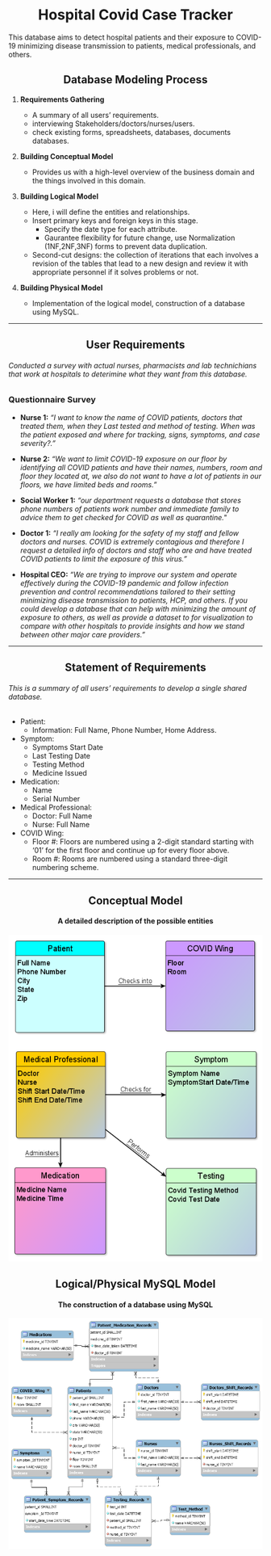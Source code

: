 # <div align="center">  Hospital Covid Case Tracker </div>
This database aims to detect hospital patients and their exposure to COVID-19 minimizing disease transmission to patients, medical professionals, and others.
##	<div align="center"> Database Modeling Process </div> 	 ##
1.	**Requirements Gathering**
	*	A summary of all users’ requirements.
	*	interviewing Stakeholders/doctors/nurses/users.
	*	check existing forms, spreadsheets, databases, documents databases.

2.	**Building Conceptual Model**
  	*	Provides us with a high-level overview of the business domain and the things involved in this domain.
3.	**Building Logical Model**
	*	Here, i will define the entities and relationships.
	*	Insert primary keys and foreign keys in this stage.
     	*	Specify the date type for each attribute.
     	*	Gaurantee flexibility for future change, use Normalization (1NF,2NF,3NF) forms to prevent data duplication.
	*	Second-cut designs: the collection of iterations that each involves a revision of the tables that lead to a new design and review it with appropriate personnel if it solves problems or not.
4.	**Building Physical Model**
  	*	Implementation of the logical model, construction of a database using MySQL.
-----------------------------------------------------------------------------------	
##  <div align="center"> User Requirements </div> 
######	Conducted a survey with actual nurses, pharmacists and lab technichians that work at hospitals to deterimine what they want from this database.  
### Questionnaire Survey
*	**Nurse 1:** *“I want to know the name of COVID patients, doctors that treated them, when they Last tested and method of testing. When was the patient exposed and where for tracking, signs, symptoms, and case severity?.”*

* 	**Nurse 2:** *“We want to limit COVID-19 exposure on our floor by identifying all COVID patients and have their names, numbers, room and floor they located at, we also do not want to have a lot of patients in our floors, we have limited beds and rooms.”*

* 	**Social Worker 1:** *“our department requests a database that stores phone numbers of patients work number and immediate family to advice them to get checked for COVID as well as quarantine."*

* 	**Doctor 1:** *“I really am looking for the safety of my staff and fellow doctors and nurses. COVID is extremely contagious and therefore I request a detailed info of doctors and staff who are and have treated COVID patients to limit the exposure of this virus.”*

* 	**Hospital CEO:** *“We are trying to improve our system and operate effectively during the COVID-19 pandemic and follow infection prevention and control recommendations tailored to their setting minimizing disease transmission to patients, HCP, and others. If you could develop a database that can help with minimizing the amount of exposure to others, as well as provide a dataset to for visualization to compare with other hospitals to provide insights and how we stand between other major care providers.”*

-----------------------------------------------------------------------------------	
##  <div align="center">  Statement of Requirements 

###### This is a summary of all users’ requirements to develop a single shared database.

* Patient: 
  - Information: Full Name, Phone Number, Home Address. 
* Symptom: 
  - Symptoms Start Date
  - Last Testing Date
  - Testing Method
  - Medicine Issued
* Medication:
  - Name
  - Serial Number
* Medical Professional:
  - Doctor: Full Name
  - Nurse: Full Name
* COVID Wing:
  - Floor #: Floors are numbered using a 2-digit standard starting with ‘01’ for the first floor and continue up for every floor above.
  - Room  #: Rooms are numbered using a standard three-digit numbering scheme.

-----------------------------------------------------------------------------------
## <div align="center">  Conceptual Model </div>
#### <div align="center"> 	A detailed description of the possible entities </div> ####
![alt text](https://github.com/HmSalah/COVID_case_tracker/blob/main/ER%20Diagram%20Models/conceptual_model.png?raw=true)
##  <div align="center"> Logical/Physical MySQL Model </div>
#### <div align="center">The construction of a database using MySQL </div>
![alt text](https://github.com/HmSalah/COVID_case_tracker/blob/main/ER%20Diagram%20Models/Logical-Physical%20Model.png?raw=true)

